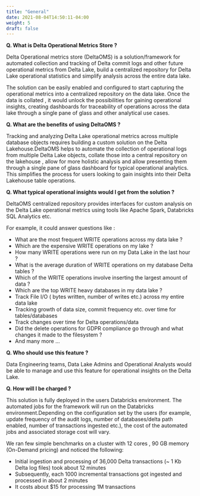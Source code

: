 ```yaml
---
title: "General"
date: 2021-08-04T14:50:11-04:00
weight: 5
draft: false
---
```


**Q. What is Delta Operational Metrics Store ?**

Delta Operational metrics store (DeltaOMS) is a solution/framework for automated collection 
and tracking of Delta commit logs and other future operational metrics from Delta Lake, 
build a centralized repository for Delta Lake operational statistics and simplify analysis 
across the entire data lake.

The solution can be easily enabled and configured to start capturing the operational metrics into a 
centralized repository on the data lake. Once the data is collated , it would unlock the 
possibilities for gaining operational insights, creating dashboards for traceability of operations 
across the data lake through a single pane of glass and other analytical use cases.

**Q. What are the benefits of using DeltaOMS ?**

Tracking and analyzing Delta Lake operational metrics across multiple database objects requires 
building a custom solution on the Delta Lakehouse.DeltaOMS helps to automate the collection of 
operational logs from multiple Delta Lake objects, collate those into a central repository on 
the lakehouse , allow for more holistic analysis and allow presenting them through 
a single pane of glass dashboard for typical operational analytics. 
This simplifies the process for users looking to gain insights into their Delta Lakehouse table operations.

**Q. What typical operational insights would I get from the solution ?**

DeltaOMS centralized repository provides interfaces for custom analysis on the Delta Lake 
operational metrics using tools like Apache Spark, Databricks SQL Analytics etc. 

For example, it could answer questions like :

- What are the most frequent WRITE operations across my data lake ?
- Which are the expensive WRITE operations on my lake ?
- How many WRITE operations were run on my Data Lake in the last hour ?
- What is the average duration of WRITE operations on my database Delta tables ?
- Which of the WRITE operations involve inserting the largest amount of data ?
- Which are the top WRITE heavy databases in my data lake ?
- Track File I/O ( bytes written, number of writes etc.) across my entire data lake 
- Tracking growth of data size, commit frequency etc. over time for tables/databases
- Track changes over time for Delta operations/data
- Did the delete operations for GDPR compliance go through and what changes it made to the filesystem ?
- And many more ...

**Q. Who should use this feature ?**

Data Engineering teams, Data Lake Admins and Operational Analysts would be able to 
manage and use this feature for operational insights on the Delta Lake. 

**Q. How will I be charged ?**

This solution is fully deployed in the users Databricks environment. The automated jobs for the framework 
will run on the Databricks environment.Depending on the configuration set by the users 
(for example, update frequency of the audit logs, number of databases/delta path enabled, number of transactions ingested etc.), 
the cost of the automated jobs and associated storage cost will vary. 

We ran few simple benchmarks on a cluster with 12 cores , 90 GB memory (On-Demand pricing) and noticed the following:

- Initial ingestion and processing of 36,000 Delta transactions (~ 1 Kb Delta log files) took about 12 minutes
- Subsequently, each 1000 incremental transactions got ingested and processed in about 2 minutes 
- It costs about $15 for processing 1M transactions
